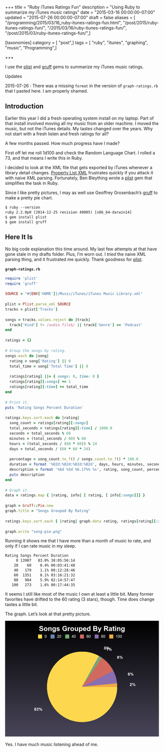 +++
title = "Ruby iTunes Ratings Fun"
description = "Using Ruby to summarize my iTunes music ratings"
date = "2015-03-16 00:00:00-07:00"
updated = "2015-07-26 00:00:00-07:00"
draft = false
aliases = [ "/programming/2015/03/16_ruby-itunes-ratings-fun.html", "/post/2015/ruby-itunes-ratings-fun/", "/2015/03/16/ruby-itunes-ratings-fun/", "/post/2015/03/ruby-itunes-ratings-fun/",]

[taxonomies]
category = [ "post",]
tags = [ "ruby", "itunes", "graphing", "music", "Programming",]

+++

I use the [plist](https://github.com/bleything/plist) and
[gruff](https://github.com/topfunky/gruff) gems to summarize my iTunes
music ratings.

<aside class="admonition">
<p class="admonition-title">Updates</p>

2015-07-26
: There was a missing `format` in the version of `graph-ratings.rb` that I pasted here. I am properly shamed.

</aside>

Introduction
------------

Earlier this year I did a fresh operating system install on my laptop.
Part of that install involved moving all my music from an older machine.
I moved the music, but not the iTunes details. My tastes changed over
the years. Why not start with a fresh listen and fresh ratings for all?

A few months passed. How much progress have I made?

First off let me roll 1d100 and check the Random Language Chart. I
rolled a 73, and that means I write this in Ruby.

I decided to look at the XML file that gets exported by iTunes whenever
a library detail changes. [Property List
XML](https://developer.apple.com/legacy/library/documentation/Darwin/Reference/ManPages/man5/plist.5.html)
frustrates quickly if you attack it with naive XML parsing. Fortunately,
Ben Bleything wrote a [plist](https://github.com/bleything/plist) gem
that simplifies the task in Ruby.

Since I like pretty pictures, I may as well use Geoffrey Grosenbach’s
[gruff](https://github.com/topfunky/gruff) to make a pretty pie chart.

    $ ruby --version
    ruby 2.2.0p0 (2014-12-25 revision 49005) [x86_64-darwin14]
    $ gem install plist
    $ gem install gruff

Here It Is
----------

No big code explanation this time around. My last few attempts at that
have gone stale in my drafts folder. Plus, I’m worn out. I *tried* the
naive XML parsing thing, and it frustrated me quickly. Thank goodness
for [plist](https://github.com/bleything/plist).

**`graph-ratings.rb`**

```ruby
require 'plist'
require 'gruff'

SOURCE = "#{ENV['HOME']}/Music/iTunes/iTunes Music Library.xml"

plist = Plist.parse_xml SOURCE
tracks = plist['Tracks']

songs = tracks.values.reject do |track|
  track['Kind'] !~ /audio file$/ || track['Genre'] == 'Podcast'
end

ratings = {}

# Group the songs by rating.
songs.each do |song|
  rating = song['Rating'] || 0
  total_time = song['Total Time'] || 0

  ratings[rating] ||= { songs: 0, time: 0 }
  ratings[rating][:songs] += 1
  ratings[rating][:time] += total_time
end

# Print it.
puts 'Rating Songs Percent Duration'

ratings.keys.sort.each do |rating|
  song_count = ratings[rating][:songs]
  total_seconds = ratings[rating][:time] / 1000.0
  seconds = total_seconds % 60
  minutes = (total_seconds / 60) % 60
  hours = (total_seconds / (60 * 60)) % 24
  days = total_seconds / (60 * 60 * 24)

  percentage = song_count.to_f() / songs.count.to_f() * 100.0
  duration = format '%02d:%02d:%02d:%02d', days, hours, minutes, seconds
  description = format '%6d %5d %6.1f%% %s', rating, song_count, percentage, duration
  puts description
end

# Graph it.
data = ratings.map { |rating, info| [ rating, [ info[:songs]]] }

graph = Gruff::Pie.new
graph.title = "Songs Grouped By Rating"

ratings.keys.sort.each { |rating| graph.data rating, ratings[rating][:songs] }

graph.write "song-pie.png"
```

Running it shows me that I have more than a month of music to rate, and
only if I can rate music in my sleep.

    Rating Songs Percent Duration
         0 13907   83.0% 38:05:56:14
        20    60    0.4% 00:03:41:48
        40   179    1.1% 00:12:28:46
        60  1351    8.1% 03:16:21:32
        80   984    5.9% 02:14:57:47
       100   273    1.6% 00:17:44:35

It seems I still like most of the music I own at least a little bit.
Many former favorites have drifted to the 60 rating (3 stars), though.
Time does change tastes a little bit.

The graph. Let’s look at that pretty picture.

![Ratings pie chart](song-pie.png)

Yes. I have much music listening ahead of me.